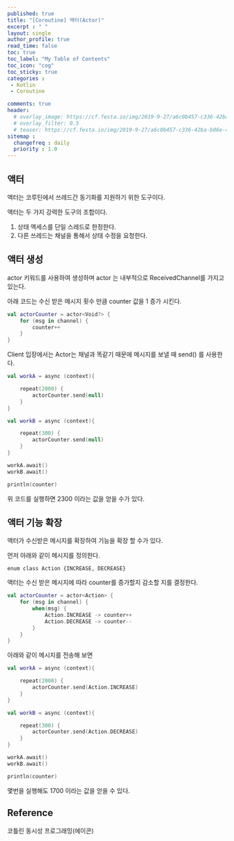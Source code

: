 ```yaml
---
published: true
title: "[Coroutine] 액터(Actor)"
excerpt : " "
layout: single
author_profile: true
read_time: false
toc: true
toc_label: "My Table of Contents"
toc_icon: "cog"
toc_sticky: true
categories :
 - Kotlin
 - Coroutine

comments: true
header:
  # overlay_image: https://cf.festa.io/img/2019-9-27/a6c0b457-c336-42ba-b06e-462de90ada91.jpg
  # overlay_filter: 0.5
  # teaser: https://cf.festa.io/img/2019-9-27/a6c0b457-c336-42ba-b06e-462de90ada91.jpg
sitemap :
  changefreq : daily
  priority : 1.0
---
```


## 액터

액터는 코루틴에서 쓰레드간 동기화를 지원하기 위한 도구이다.

액터는 두 가지 강력한 도구의 조합이다.

1. 상태 엑세스를 단일 스레드로 한정한다.
2. 다른 쓰레드는 채널을 통해서 상태 수정을 요청한다.

## 액터 생성

actor 키워드를 사용하여 생성하며 actor 는 내부적으로 ReceivedChannel를 가지고 있는다.

아래 코드는 수신 받은 메시지 횟수 만큼 counter 값을 1 증가 시킨다.

~~~kotlin
val actorCounter = actor<Void?> {
    for (msg in channel) {
        counter++
    }
}
~~~

Client 입장에서는 Actor는 채널과 똑같기 때문에 메시지를 보낼 때 send() 를 사용한다.

~~~kotlin
val workA = async (context){

    repeat(2000) {
        actorCounter.send(null)
    }
}

val workB = async (context){

    repeat(300) {
        actorCounter.send(null)
    }
}

workA.await()
workB.await()

println(counter)
~~~

위 코드를 실행하면 2300 이라는 값을 얻을 수가 있다.

## 액터 기능 확장

액터가 수신받은 메시지를 확장하여 기능을 확장 할 수가 있다.

먼저 아래와 같이 메시지를 정의한다.

~~~
enum class Action {INCREASE, DECREASE}
~~~

액터는 수신 받은 메시지에 따라 counter를 증가할지 감소할 지를 결정한다.

~~~kotlin
val actorCounter = actor<Action> {
    for (msg in channel) {
        when(msg) {
            Action.INCREASE -> counter++
            Action.DECREASE -> counter--
        }
    }
}
~~~

아래와 같이 메시지를 전송해 보면

~~~kotlin
val workA = async (context){

    repeat(2000) {
        actorCounter.send(Action.INCREASE)
    }
}

val workB = async (context){

    repeat(300) {
        actorCounter.send(Action.DECREASE)
    }
}

workA.await()
workB.await()

println(counter)
~~~


몇번을 실행해도 1700 이라는 값을 얻을 수 있다.

## Reference

코틀린 동시성 프로그래밍(에이콘)